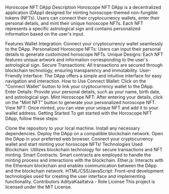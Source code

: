 Horoscope NFT DApp
Description
Horoscope NFT DApp is a decentralized application (DApp) designed for minting horoscope-themed non-fungible tokens (NFTs). Users can connect their cryptocurrency wallets, enter their personal details, and mint their unique horoscope NFTs. Each NFT represents a specific astrological sign and contains personalized information based on the user's input.

Features
Wallet Integration: Connect your cryptocurrency wallet seamlessly to the DApp.
Personalized Horoscope NFTs: Users can input their personal details to generate customized horoscope NFTs.
Unique Designs: Each NFT features unique artwork and information corresponding to the user's astrological sign.
Secure Transactions: All transactions are secured through blockchain technology, ensuring transparency and immutability.
User-Friendly Interface: The DApp offers a simple and intuitive interface for easy navigation and interaction.
How to Use
Connect Wallet: Click on the "Connect Wallet" button to link your cryptocurrency wallet to the DApp.
Enter Details: Provide your personal details, such as your name, birth date, and astrological sign.
Mint Horoscope NFT: After entering your details, click on the "Mint NFT" button to generate your personalized horoscope NFT.
View NFT: Once minted, you can view your unique NFT and add it to your wallet address.
Getting Started
To get started with the Horoscope NFT DApp, follow these steps:

Clone the repository to your local machine.
Install any necessary dependencies.
Deploy the DApp on a compatible blockchain network.
Open the DApp in your preferred web browser.
Connect your cryptocurrency wallet and start minting your horoscope NFTs!
Technologies Used
Blockchain: Utilizes blockchain technology for secure transactions and NFT minting.
Smart Contracts: Smart contracts are employed to handle the minting process and interactions with the blockchain.
Ether.js: Interacts with the Ethereum blockchain and enables communication between the DApp and the blockchain network.
HTML/CSS/JavaScript: Front-end development technologies used for creating the user interface and implementing functionality.
Contributors
AdityaKaaltatva - Role
License
This project is licensed under the MIT License.





